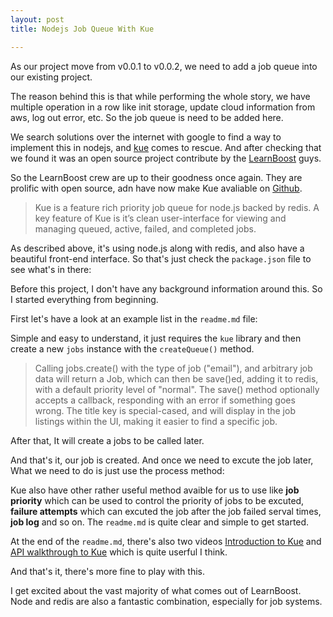 ```yaml
---
layout: post
title: Nodejs Job Queue With Kue

---
```


As our project move from v0.0.1 to v0.0.2, we need to add a job queue into our existing project. 

The reason behind this is that while performing the whole story, we have multiple operation in a row like init storage, update cloud information from aws, log out error, etc. So the job queue is need to be added here.

We search solutions over the internet with google to find a way to implement this in nodejs, and [kue](http://learnboost.github.com/kue/) comes to rescue. And after checking that we found it was an open source project contribute by the [LearnBoost](http://learnboost.com) guys.

So the LearnBoost crew are up to their goodness once again. They are prolific with open source, adn have now make Kue avaliable on [Github](https://github.com/learnboost/kue).

> Kue is a feature rich priority job queue for node.js backed by redis. A key feature of Kue is it’s clean user-interface for viewing and managing queued, active, failed, and completed jobs.

As described above, it's using node.js along with redis, and also have a beautiful front-end interface. So that's just check the `package.json` file to see what's in there:

<script src="https://gist.github.com/xufeng123/5558696.js"></script>

Before this project, I don't have any background information around this. So I started everything from beginning.

First let's have a look at an example list in the `readme.md` file:

<script src="https://gist.github.com/xufeng123/5558699.js"></script>

Simple and easy to understand, it just requires the `kue` library and then create a new `jobs` instance with the `createQueue()` method.

> Calling jobs.create() with the type of job ("email"), and arbitrary job data will return a Job, which can then be save()ed, adding it to redis, with a default priority level of "normal". The save() method optionally accepts a callback, responding with an error if something goes wrong. The title key is special-cased, and will display in the job listings within the UI, making it easier to find a specific job.

<script src="https://gist.github.com/xufeng123/5558708.js"></script>

After that, It will create a jobs to be called later.

And that's it, our job is created. And once we need to excute the job later, What we need to do is just use the process method:

<script src="https://gist.github.com/xufeng123/5558712.js"></script>

Kue also have other rather useful method avaible for us to use like **job priority** which can be used to control the priority of jobs to be excuted, **failure attempts** which can excuted the job after the job failed serval times, **job log** and so on. The `readme.md` is quite clear and simple to get started.

At the end of the `readme.md`, there's also two videos [Introduction to Kue](http://www.screenr.com/oyNs) and [API walkthrough to Kue](http://nodetuts.com/tutorials/27-kue-jobs.html#video) which is quite userful I think.

And that's it, there's more fine to play with this.

I get excited about the vast majority of what comes out of LearnBoost. Node and redis are also a fantastic combination, especially for job systems.
